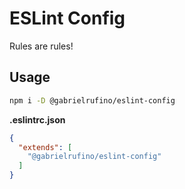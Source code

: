 # ESLint Config

Rules are rules!

## Usage

```bash
npm i -D @gabrielrufino/eslint-config
```

**.eslintrc.json**
```json
{
  "extends": [
    "@gabrielrufino/eslint-config"
  ]
}
```
